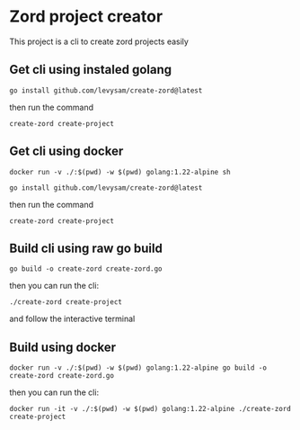 # Zord project creator

This project is a cli to create zord projects easily

## Get cli using instaled golang

``` SHELL
go install github.com/levysam/create-zord@latest
```

then run the command

``` SHELL
create-zord create-project
```

## Get cli using docker

``` SHELL
docker run -v ./:$(pwd) -w $(pwd) golang:1.22-alpine sh
```

``` SHELL
go install github.com/levysam/create-zord@latest
```

then run the command

``` SHELL
create-zord create-project
```

## Build cli using raw go build

``` SHELL
go build -o create-zord create-zord.go
```
then you can run the cli:

``` SHELL
./create-zord create-project
```

and follow the interactive terminal

## Build using docker
 
``` SHELL
docker run -v ./:$(pwd) -w $(pwd) golang:1.22-alpine go build -o create-zord create-zord.go
```

then you can run the cli:

``` SHELL
docker run -it -v ./:$(pwd) -w $(pwd) golang:1.22-alpine ./create-zord create-project
```
